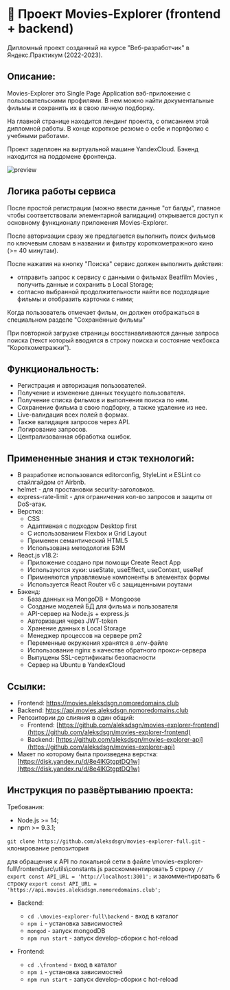 # :movie_camera: Проект Movies-Explorer (frontend + backend)
Дипломный проект созданный на курсе "Веб-разработчик" в Яндекс.Практикум (2022-2023).


## Описание:
Movies-Explorer это Single Page Application  вэб-приложение с пользовательскими профилями. В нем можно найти документальные фильмы и сохранить их в свою личную подборку.

На главной странице находится лендинг проекта, с описанием этой дипломной работы. В конце короткое резюме о себе и портфолио с учебными работами.

Проект задеплоен на виртуальной машине YandexCloud. Бэкенд находится на поддомене фронтенда.

![preview](https://user-images.githubusercontent.com/97102815/228849082-10a15264-03de-41bb-bf9b-4e2fabf02556.gif)

## Логика работы сервиса
После простой регистрации (можно ввести данные "от балды", главное чтобы соответствовали элементарной валидации) открывается доступ к основному функционалу приложения Movies-Explorer. 

После авторизации сразу же предлагается выполнить поиск фильмов по ключевым словам в названии и фильтру короткометражного кино (>= 40 минутам).

После нажатия на кнопку "Поиска" сервис должен выполнить действия:
* отправить запрос к сервису с данными о фильмах Beatfilm Movies , получить данные и сохранить в Local Storage;
* согласно выбранной продолжительности найти все подходящие фильмы и отобразить карточки с ними;

Когда пользователь отмечает фильм, он должен отображаться в специальном разделе "Сохранённые фильмы"

При повторной загрузке страницы восстанавливаются данные запроса поиска (текст который вводился в строку поиска и состояние чекбокса "Короткометражки").


## Функциональность:
* Регистрация и авторизация пользователей.
* Получение и изменение данных текущего пользователя.
* Получение списка фильмов и выполнения поиска по ним.
* Сохранение фильма в свою подборку, а также удаление из нее.
* Live-валидация всех полей в формах.
* Также валидация запросов через API.
* Логирование запросов.
* Централизованная обработка ошибок.


## Примененные знания и стэк технологий:
* В разработке использовался editorconfig, StyleLint  и ESLint со стайлгайдом от Airbnb.
* helmet - для простановки security-заголовков.
*  express-rate-limit - для ограничения кол-во запросов и защиты от DoS-атак.
* Верстка:
	- CSS
	- Адаптивная с подходом Desktop first
	- С использованием Flexbox и Grid Layout
	- Применен семантический HTML5
	- Использована методология БЭМ
* React.js v18.2:
	- Приложение создано при помощи Create React App
	- Используются хуки: useState, useEffect, useContext, useRef
 	- Применяются управляемые компоненты в элементах формы
 	- Используется React Router v6 с защищенными роутами
* Бэкенд:
	- База данных на MongoDB + Mongoose
 	- Создание моделей БД для фильма и пользователя
	- API-сервер на Node.js + express.js
 	- Авторизация через JWT-token
 	- Хранение данных в Local Storage
	- Менеджер процессов на сервере pm2
	- Переменные окружения хранятся в .env-файле
	- Использование nginx в качестве обратного прокси-сервера
	- Выпущены SSL-сертификаты безопасности
	- Сервер на Ubuntu в YandexCloud


## Ссылки:
* Frontend: https://movies.aleksdsgn.nomoredomains.club
* Backend: https://api.movies.aleksdsgn.nomoredomains.club
* Репозитории до слияния в один общий:
  - Frontend: [https://github.com/aleksdsgn/movies-explorer-frontend](https://github.com/aleksdsgn/movies-explorer-frontend)
  - Backend: [https://github.com/aleksdsgn/movies-explorer-api](https://github.com/aleksdsgn/movies-explorer-api)
* Макет по которому была произведена верстка: [https://disk.yandex.ru/d/8e4lKGtgptDQ1w](https://disk.yandex.ru/d/8e4lKGtgptDQ1w)

## Инструкция по развёртыванию проекта:

Требования:
* Node.js >= 14;
* npm >= 9.3.1;

`git clone https://github.com/aleksdsgn/movies-explorer-full.git` - клонирование репозитория

для обращения к API по локальной сети в файле
\movies-explorer-full\frontend\src\utils\constants.js
расскомментировать 5 строку
`// export const API_URL = 'http://localhost:3001';`
и закомментировать 6 строку
`export const API_URL = 'https://api.movies.aleksdsgn.nomoredomains.club';`

* Backend:
  - `cd .\movies-explorer-full\backend` - вход в каталог
  - `npm i` - установка зависимостей 
  - `mongod` - запуск mongodDB
  - `npm run start` - запуск develop-сборки с hot-reload

* Frontend:
  - `cd .\frontend` - вход в каталог
  - `npm i` - установка зависимостей 
  - `npm run start` - запуск develop-сборки с hot-reload
